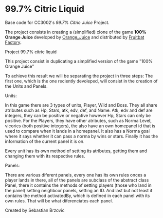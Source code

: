 <!-- 1.0.3-b1 -->
# 99.7% Citric Liquid

Base code for CC3002's *99.7% Citric Juice* Project.

The project consists in creating a (simplified) clone of the game **100% Orange Juice**
developed by [Orange_Juice](http://daidai.moo.jp) and distributed by 
[Fruitbat Factory](https://fruitbatfactory.com).


Project 99.7% citric liquid

This project consist in duplicating a simplified version of the game "100% Orange Juice"

To achieve this result we will be separating the project in three steps:
The first one, which is the one reciently devoleped, will consist in the creation of the Units and Panels.

Units:

In this game there are 3 types of units, Player, Wild and Boss. They all share atributes such as Hp, Stars,
atk, edv, def, and Name. Atk, edv and def are integers, they can be positive or negative however Hp, Stars
can only be positive. For the Players, they have other atributes, such as Norma Level, vicories (both positive
integers), the also have an own homepanel id that is used to compare when it lands in a homepanel. It also has
a Norma goal where it says whether it can pass a norma by wins or stars. Finally it has the information of the
current panel it is on.

Every unit has its own method of setting its atributes, getting them and changing them with its respective rules.


Panels:

There are various diferent panels, every one has its own rules onces a player lands in there, all of the panels are
subclass of the abstract class Panel, there it contains the methods of setting players (those who land in the panel)
setting neighboor panels, setting an ID. And last but not least it contains the method activatedBy, which is defined
in each panel with its own rules. That will be what diferenciates each panel.

Created by Sebastian Brzovic